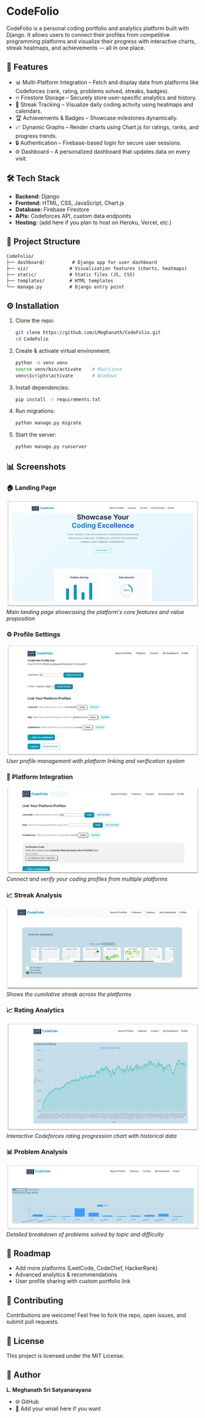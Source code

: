 # CodeFolio

CodeFolio is a personal coding portfolio and analytics platform built with Django. It allows users to connect their profiles from competitive programming platforms and visualize their progress with interactive charts, streak heatmaps, and achievements — all in one place.

## 🚀 Features
- 📊 Multi-Platform Integration – Fetch and display data from platforms like Codeforces (rank, rating, problems solved, streaks, badges).
- 🔥 Firestore Storage – Securely store user-specific analytics and history.
- 📅 Streak Tracking – Visualize daily coding activity using heatmaps and calendars.
- 🏆 Achievements & Badges – Showcase milestones dynamically.
- 📈 Dynamic Graphs – Render charts using Chart.js for ratings, ranks, and progress trends.
- 🔒 Authentication – Firebase-based login for secure user sessions.
- 🌐 Dashboard – A personalized dashboard that updates data on every visit.

## 🛠️ Tech Stack
- **Backend:** Django  
- **Frontend:** HTML, CSS, JavaScript, Chart.js  
- **Database:** Firebase Firestore  
- **APIs:** Codeforces API, custom data endpoints  
- **Hosting:** (add here if you plan to host on Heroku, Vercel, etc.)

## 📂 Project Structure

```
CodeFolio/
├── dashboard/          # Django app for user dashboard
├── viz/               # Visualization features (charts, heatmaps)
├── static/            # Static files (JS, CSS)
├── templates/         # HTML templates
└── manage.py          # Django entry point
```

## ⚙️ Installation
1. Clone the repo:
   ```bash
   git clone https://github.com/LMeghanath/CodeFolio.git
   cd CodeFolio
   ```

2. Create & activate virtual environment:
   ```bash
   python -m venv venv
   source venv/bin/activate    # Mac/Linux
   venv\Scripts\activate       # Windows
   ```

3. Install dependencies:
   ```bash
   pip install -r requirements.txt
   ```

4. Run migrations:
   ```bash
   python manage.py migrate
   ```

5. Start the server:
   ```bash
   python manage.py runserver
   ```

## 📊 Screenshots

### 🏠 Landing Page
![CodeFolio Landing Page](screenshots/landing-page.png)
*Main landing page showcasing the platform's core features and value proposition*

### ⚙️ Profile Settings
![Profile Settings](screenshots/profile-settings.png)
*User profile management with platform linking and verification system*

### 🔗 Platform Integration
![Platform Linking](screenshots/platform-linking.png)
*Connect and verify your coding profiles from multiple platforms*

### 📈 Streak Analysis
![Codeforces Rating Chart](screenshots/streak.png)
*Shows the cumilative streak across the platforms*

### 📈 Rating Analytics
![Codeforces Rating Chart](screenshots/rating-chart.png)
*Interactive Codeforces rating progression chart with historical data*

### 📊 Problem Analysis
![Problem Statistics](screenshots/problem-stats.png)
*Detailed breakdown of problems solved by topic and difficulty*

## 📌 Roadmap
* Add more platforms (LeetCode, CodeChef, HackerRank)
* Advanced analytics & recommendations
* User profile sharing with custom portfolio link

## 🤝 Contributing
Contributions are welcome! Feel free to fork the repo, open issues, and submit pull requests.

## 📜 License
This project is licensed under the MIT License.

## 👤 Author
**L. Meghanath Sri Satyanarayana**
* 🌐 GitHub
* 📧 Add your email here if you want

